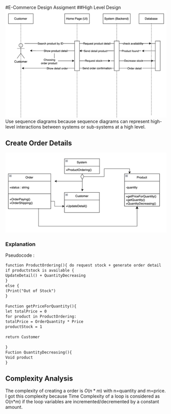 #E-Commerce Design Assigment
##High Level Design
![hld](photo/highleveldesign.png)
Use sequence diagrams because sequence diagrams can represent high-level interactions between systems or sub-systems at a high level.

## Create Order Details

![Order Detail](photo/classdiagram.png)

### Explanation

Pseudocode :

```
function ProductOrdering(){ do request stock + generate order detail
if productstock is available {
UpdateDetail() + QuantityDecreasing
}
else {
(Print("Out of Stock")
}

Function getPriceForQuantity(){
let totalPrice = 0
for product in ProductOrdering:
totalPrice = OrderQuantity * Price
productStock = 1

return Customer

}
Fuction QuantityDecreasing(){
Void product
}
```

## Complexity Analysis

The complexity of creating a order is $O(n * m)$ with n=quantity and m=price. I got this complexity because Time Complexity of a loop is considered as  O(n*m) if the loop variables are incremented/decremented by a constant amount.
